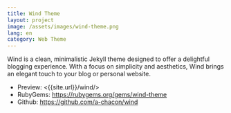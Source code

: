 ```yaml
---
title: Wind Theme
layout: project
image: /assets/images/wind-theme.png
lang: en
category: Web Theme
---
```

Wind is a clean, minimalistic Jekyll theme designed to offer a delightful blogging experience. With a focus on simplicity and aesthetics, Wind brings an elegant touch to your blog or personal website.

- Preview: <{{site.url}}/wind/>
- RubyGems: <https://rubygems.org/gems/wind-theme>
- Github: <https://github.com/a-chacon/wind>

